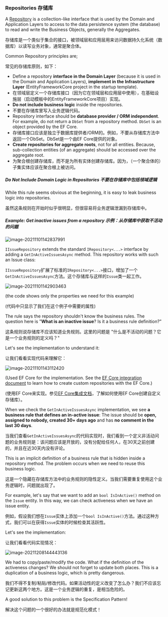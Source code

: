 ### Repositories 存储库

A [Repository](https://docs.abp.io/en/abp/latest/Repositories) is a collection-like interface that is used by the Domain and Application Layers to access to the data persistence system (the database) to read and write the Business Objects, generally the Aggregates.

存储库是一个类似于集合的接口，被领域层和应用层用来访问数据持久化系统（数据库）以读写业务对象，通常是聚合体。

Common Repository principles are;

常见的存储库原则，如下：

- Define a repository **interface in the Domain Layer** (because it is used in the Domain and Application Layers), **implement in the Infrastructure Layer** (EntityFrameworkCore project in the startup template).
- 在领域层定义一个存储库接口（因为它在领域层和应用层中使用），在基础设施层（启动模板中的EntityFrameworkCore项目）实现。
- **Do not include business logic** inside the repositories.
- 不要在存储库里写入业务逻辑代码。
- Repository interface should be **database provider / ORM independent**. For example, do not return a `DbSet` from a repository method. `DbSet` is an object provided by the EF Core.
- 存储库接口应该是独立于数据库提供者/ORM的。例如，不要从存储库方法中返回一个DbSet。DbSet是一个由EF Core提供的对象。
- **Create repositories for aggregate roots**, not for all entities. Because, sub-collection entities (of an aggregate) should be accessed over the aggregate root.
- 为聚合根创建存储库，而不是为所有实体创建存储库。因为，（一个聚合体的）子集实体应该在聚合根上被访问。

##### Do Not Include Domain Logic in Repositories 不要在存储库中包括领域逻辑

While this rule seems obvious at the beginning, it is easy to leak business logic into repositories.

虽然这条规则在开始时似乎很明显，但很容易将业务逻辑泄漏到存储库中。

##### Example: Get inactive issues from a repository 示例：从存储库中获取不活动的问题

![image-20211101142837991](C:\Users\Administrator\AppData\Roaming\Typora\typora-user-images\image-20211101142837991.png)

`IIssueRepository` extends the standard `IRepository<...>` interface by adding a `GetInActiveIssuesAsync` method. This repository works with such an Issue class:

`IIssueRepository`扩展了标准的`IRepository<...>`接口，增加了一个`GetInActiveIssuesAsync`方法。这个存储库与这样的`Issue`类一起工作。

![image-20211101142903463](C:\Users\Administrator\AppData\Roaming\Typora\typora-user-images\image-20211101142903463.png)

(the code shows only the properties we need for this example)

(代码中只显示了我们在这个例子中需要的属性)

The rule says the repository shouldn't know the business rules. The question here is "**What is an inactive issue**? Is it a business rule definition?"

这条规则说存储库不应该知道业务规则。这里的问题是 "什么是不活动的问题？它是一个业务规则的定义吗？"

Let's see the implementation to understand it:

让我们看看实现代码来理解它：

![image-20211101143112420](C:\Users\Administrator\AppData\Roaming\Typora\typora-user-images\image-20211101143112420.png)

(Used EF Core for the implementation. See the [EF Core integration document](https://docs.abp.io/en/abp/latest/Entity-Framework-Core) to learn how to create custom repositories with the EF Core.)

(使用EF Core来实现。参见[EF Core集成文档](https://docs.abp.io/en/abp/latest/Entity-Framework-Core)，了解如何使用EF Core创建自定义存储库）。

When we check the `GetInActiveIssuesAsync` implementation, we see **a business rule that defines an in-active issue**: The issue should be **open, assigned to nobody, created 30+ days ago** and has **no comment in the last 30 days**.

当我们查看`GetInActiveIssuesAsync`的代码实现时，我们看到一个定义非活动问题的业务规则是：该问题应该是开放的，没有分配给任何人，在30天之前创建的，并且在近30天内没有评论。

This is an implicit definition of a business rule that is hidden inside a repository method. The problem occurs when we need to reuse this business logic.

这是一个隐藏在存储库方法中的业务规则的隐性定义。当我们需要重复使用这个业务逻辑时，问题就出现了。

For example, let's say that we want to add an `bool IsInActive()` method on the `Issue` entity. In this way, we can check activeness when we have an issue entity.

例如，假设我们想在`Issue`实体上添加一个`bool IsInActive()`方法。通过这种方式，我们可以在获得`Issue`实体的时候检查其活跃性。

Let's see the implementation:

让我们看看代码实现情况：

![image-20211208144443136](C:\Users\Administrator\AppData\Roaming\Typora\typora-user-images\image-20211208144443136.png)

We had to copy/paste/modify the code. What if the definition of the activeness changes? We should not forget to update both places. This is a duplication of a business logic, which is pretty dangerous.

我们不得不复制/粘贴/修改代码。如果活动性的定义改变了怎么办？我们不应该忘记更新这两个地方。这是一个业务逻辑的重复，是相当危险的。

A good solution to this problem is the Specification Pattern!

解决这个问题的一个很好的办法就是规范化模式！